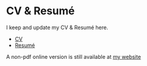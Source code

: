 # CV & Resumé
I keep and update my CV & Resumé here.
- [CV](CV.pdf)
- [Resumé](resume.pdf)

A non-pdf online version is still available at [my website](http://www.husni.space/cv) 
